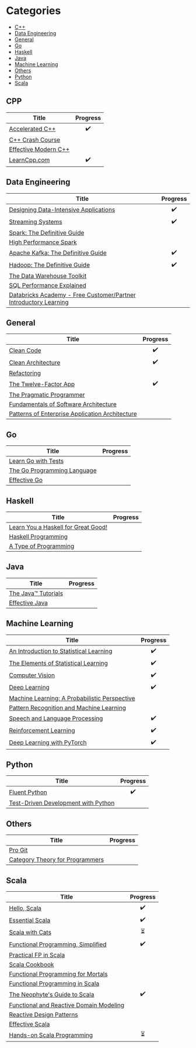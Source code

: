 # Categories

* [C++](#cpp)
* [Data Engineering](#data-engineering)
* [General](#general)
* [Go](#go)
* [Haskell](#haskell)
* [Java](#java)
* [Machine Learning](#machine-learning)
* [Others](#others)
* [Python](#python)
* [Scala](#scala)

## CPP

| Title                                                                                               | Progress                 |
| --------------------------------------------------------------------------------------------------- | :----------------------: |
| [Accelerated C++](https://www.amazon.com/Accelerated-C-Practical-Programming-Example/dp/020170353X) | :heavy_check_mark:       |
| [C++ Crash Course](https://nostarch.com/cppcrashcourse)                                             |                          |
| [Effective Modern C++](https://www.oreilly.com/library/view/effective-modern-c/9781491908419)       |                          |
| [LearnCpp.com](https://learncpp.com/)                                                               | :heavy_check_mark:       |

## Data Engineering

| Title                                                                                                              | Progress           |
| ------------------------------------------------------------------------------------------------------------------ | :----------------: |
| [Designing Data-Intensive Applications](https://dataintensive.net/)                                                | :heavy_check_mark: |
| [Streaming Systems](http://streamingsystems.net/)                                                                  | :heavy_check_mark: |
| [Spark: The Definitive Guide](https://www.oreilly.com/library/view/spark-the-definitive/9781491912201/)            |                    |
| [High Performance Spark](https://www.oreilly.com/library/view/high-performance-spark/9781491943199/)               |                    |
| [Apache Kafka: The Definitive Guide](https://www.confluent.io/resources/kafka-the-definitive-guide/)               | :heavy_check_mark: |
| [Hadoop: The Definitive Guide](https://www.oreilly.com/library/view/hadoop-the-definitive/9781491901687/)          | :heavy_check_mark: |
| [The Data Warehouse Toolkit](https://www.amazon.com/Data-Warehouse-Toolkit-Definitive-Dimensional/dp/1118530802)   |                    |
| [SQL Performance Explained](https://use-the-index-luke.com/)                                                       |                    |
| [Databricks Academy - Free Customer/Partner Introductory Learning](https://academy.databricks.com)                 |                    |

## General

| Title                                                                                                                                          | Progress           |
| ---------------------------------------------------------------------------------------------------------------------------------------------- | :----------------: |
| [Clean Code](https://www.amazon.com/Clean-Code-Handbook-Software-Craftsmanship/dp/0132350882)                                                  | :heavy_check_mark: |
| [Clean Architecture](https://www.amazon.com/Clean-Architecture-Craftsmans-Software-Structure/dp/0134494164)                                    | :heavy_check_mark: |
| [Refactoring](https://www.amazon.com/Refactoring-Improving-Existing-Addison-Wesley-Signature-ebook/dp/B07LCM8RG2)                              |                    |
| [The Twelve-Factor App](https://12factor.net/)                                                                                                 | :heavy_check_mark: |
| [The Pragmatic Programmer](https://pragprog.com/book/tpp20/the-pragmatic-programmer-20th-anniversary-edition)                                  |                    | 
| [Fundamentals of Software Architecture](https://www.amazon.com/Fundamentals-Software-Architecture-Comprehensive-Characteristics/dp/1492043451) |                    | 
| [Patterns of Enterprise Application Architecture](https://www.amazon.com/Patterns-Enterprise-Application-Architecture-Martin/dp/0321127420)    |                    | 


## Go

| Title                                                               | Progress           |
| ------------------------------------------------------------------- | :----------------: |
| [Learn Go with Tests](https://quii.gitbook.io/learn-go-with-tests/) |                    |
| [The Go Programming Language](http://www.gopl.io/)                  |                    |
| [Effective Go](https://golang.org/doc/effective_go.html)            |                    |

## Haskell

| Title                                                               | Progress           |
| ------------------------------------------------------------------- | :----------------: |
| [Learn You a Haskell for Great Good!](http://learnyouahaskell.com/) |                    |
| [Haskell Programming](http://haskellbook.com/)                      |                    |
| [A Type of Programming](https://atypeofprogramming.com/)            |                    |

## Java

| Title                                                                                    | Progress |
| ---------------------------------------------------------------------------------------- | :------: |
| [The Java™ Tutorials](https://docs.oracle.com/javase/tutorial/)                          |          |
| [Effective Java](https://www.oreilly.com/library/view/effective-java-3rd/9780134686097/) |          |

## Machine Learning

| Title                                                                                                                                                                                   | Progress           |
| --------------------------------------------------------------------------------------------------------------------------------------------------------------------------------------- | :----------------: |
| [An Introduction to Statistical Learning](http://faculty.marshall.usc.edu/gareth-james/ISL/)                                                                                            | :heavy_check_mark: |
| [The Elements of Statistical Learning](https://web.stanford.edu/~hastie/ElemStatLearn/)                                                                                                 | :heavy_check_mark: |
| [Computer Vision](http://szeliski.org/Book/drafts/SzeliskiBook_20100903_draft.pdf)                                                                                                      | :heavy_check_mark: |
| [Deep Learning](http://www.deeplearningbook.org/)                                                                                                                                       | :heavy_check_mark: |
| [Machine Learning: A Probabilistic Perspective](https://www.amazon.com/Machine-Learning-Probabilistic-Perspective-Computation/dp/0262018020)                                            |                    |
| [Pattern Recognition and Machine Learning](http://users.isr.ist.utl.pt/~wurmd/Livros/school/Bishop%20-%20Pattern%20Recognition%20And%20Machine%20Learning%20-%20Springer%20%202006.pdf) |                    |
| [Speech and Language Processing](https://web.stanford.edu/~jurafsky/slp3/)                                                                                                              | :heavy_check_mark: |
| [Reinforcement Learning](http://incompleteideas.net/book/the-book.html)                                                                                                                 | :heavy_check_mark: |
| [Deep Learning with PyTorch](https://pytorch.org/deep-learning-with-pytorch)                                                                                                            | :heavy_check_mark: |

## Python

| Title                                                                      | Progress           |
| -------------------------------------------------------------------------- | :----------------: |
| [Fluent Python](http://shop.oreilly.com/product/0636920032519.do)          | :heavy_check_mark: |
| [Test-Driven Development with Python](https://www.obeythetestinggoat.com/) |                    |

## Others

| Title                                                                           | Progress           |
| ------------------------------------------------------------------------------- | :----------------: |
| [Pro Git](https://git-scm.com/book/en/v2)                                       |                    |
| [Category Theory for Programmers](https://github.com/hmemcpy/milewski-ctfp-pdf) |                    |

## Scala

| Title                                                                                                            | Progress                 |
| ---------------------------------------------------------------------------------------------------------------- | :----------------------: |
| [Hello, Scala](https://hello-scala.com/)                                                                         | :heavy_check_mark:       |
| [Essential Scala](https://underscore.io/books/essential-scala/)                                                  | :heavy_check_mark:       |
| [Scala with Cats](https://underscore.io/books/scala-with-cats/)                                                  | :hourglass_flowing_sand: |
| [Functional Programming, Simplified](https://alvinalexander.com/scala/functional-programming-simplified-book)    | :heavy_check_mark:       |
| [Practical FP in Scala](https://leanpub.com/pfp-scala)                                                           |                          |
| [Scala Cookbook](https://www.amazon.com/Scala-Cookbook-Object-Oriented-Functional-Programming/dp/1449339611)     |                          |
| [Functional Programming for Mortals](https://leanpub.com/fpmortals)                                              |                          |
| [Functional Programming in Scala](https://www.manning.com/books/functional-programming-in-scala)                 |                          |
| [The Neophyte's Guide to Scala](https://danielwestheide.com/books/the-neophytes-guide-to-scala/)                 | :heavy_check_mark:       |
| [Functional and Reactive Domain Modeling](https://www.manning.com/books/functional-and-reactive-domain-modeling) |                          |
| [Reactive Design Patterns](https://www.manning.com/books/reactive-design-patterns)                               |                          |
| [Effective Scala](http://twitter.github.io/effectivescala/)                                                      |                          |
| [Hands-on Scala Programming](https://www.handsonscala.com/)                                                      | :hourglass_flowing_sand: |
